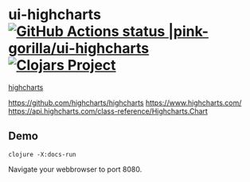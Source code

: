 # ui-highcharts [![GitHub Actions status |pink-gorilla/ui-highcharts](https://github.com/pink-gorilla/ui-highcharts/workflows/CI/badge.svg)](https://github.com/pink-gorilla/ui-highcharts/actions?workflow=CI)[![Clojars Project](https://img.shields.io/clojars/v/org.pinkgorilla/ui-highcharts.svg)](https://clojars.org/org.pinkgorilla/ui-highcharts)

[highcharts](https://www.highcharts.com)


https://github.com/highcharts/highcharts
https://www.highcharts.com/
https://api.highcharts.com/class-reference/Highcharts.Chart

## Demo

```
clojure -X:docs-run
```

Navigate your webbrowser to port 8080. 







